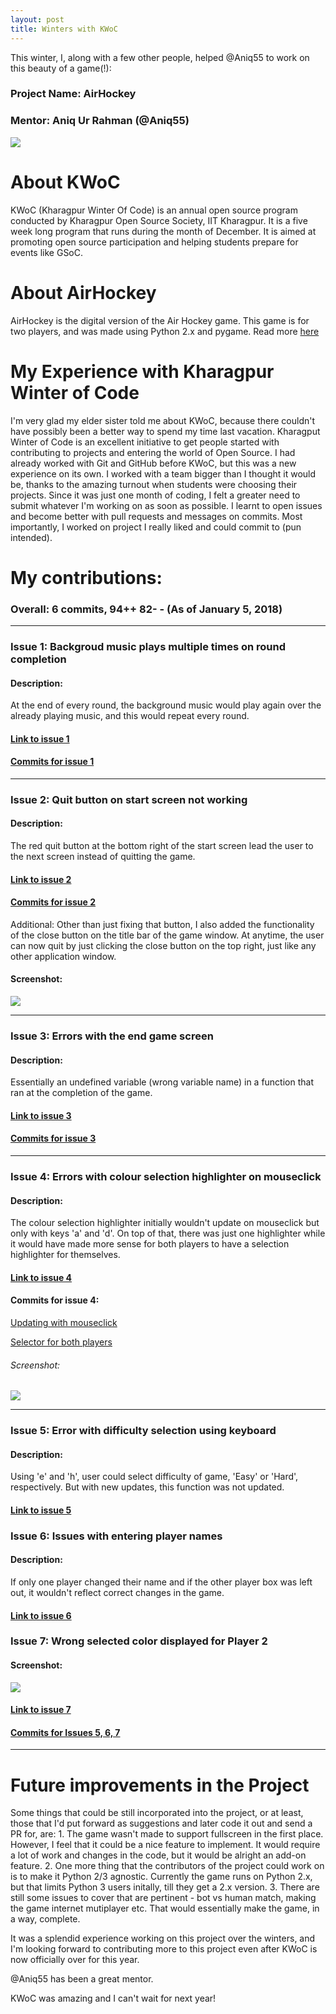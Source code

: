 ```yaml
---
layout: post
title: Winters with KWoC
---
```


This winter, I, along with a few other people, helped @Aniq55 to work on this beauty of a game(!):

### Project Name: AirHockey
### Mentor: Aniq Ur Rahman (@Aniq55)
![](https://raw.githubusercontent.com/vineetjc/vineetjc.github.io/master/images/playscreen.png)

# About KWoC
KWoC (Kharagpur Winter Of Code) is an annual open source program conducted by Kharagpur Open Source Society, IIT Kharagpur. It is a five week long program that runs during the month of December. It is aimed at promoting open source participation and helping students prepare for events like GSoC.

# About AirHockey
AirHockey is the digital version of the Air Hockey game. This game is for two players, and was made using Python 2.x and pygame. Read more [here]

[here]: https://github.com/NITDgpOS/AirHockey#about-air-hockey

# My Experience with Kharagpur Winter of Code

I'm very glad my elder sister told me about KWoC, because there couldn't have possibly been a better way to spend my time last vacation. Kharagput Winter of Code is an excellent initiative to get people started with contributing to projects and entering the world of Open Source. I had already worked with Git and GitHub before KWoC, but this was a new experience on its own. I worked with a team bigger than I thought it would be, thanks to the amazing turnout when students were choosing their projects. Since it was just one month of coding, I felt a greater need to submit whatever I'm working on as soon as possible. I learnt to open issues and become better with pull requests and messages on commits. Most importantly, I worked on project I really liked and could commit to (pun intended). 

# My contributions:
### Overall: 6 commits, 94++ 82- - (As of January 5, 2018)
---
### Issue 1: Backgroud music plays multiple times on round completion

#### Description: 
At the end of every round, the background music would play again over the already playing music, and this would repeat every round.
#### [Link to issue 1]
[Link to issue 1]: https://github.com/NITDgpOS/AirHockey/issues/97
#### [Commits for issue 1]
[Commits for issue 1]: https://github.com/NITDgpOS/AirHockey/pull/106

---

### Issue 2: Quit button on start screen not working 

#### Description: 
The red quit button at the bottom right of the start screen lead the user to the next screen instead of quitting the game.
#### [Link to issue 2] 
[Link to issue 2]: https://github.com/NITDgpOS/AirHockey/issues/145
#### [Commits for issue 2] 
[Commits for issue 2]: https://github.com/NITDgpOS/AirHockey/pull/148
Additional: Other than just fixing that button, I also added the functionality of the close button on the title bar of the game window. At anytime, the user can now quit by just clicking the close button on the top right, just like any other application window.
#### Screenshot: 

![](https://raw.githubusercontent.com/vineetjc/vineetjc.github.io/master/images/quit.png)

---

### Issue 3: Errors with the end game screen

#### Description: 
Essentially an undefined variable (wrong variable name) in a function that ran at the completion of the game.
#### [Link to issue 3] 
[Link to issue 3]: https://github.com/NITDgpOS/AirHockey/issues/147
    
#### [Commits for issue 3] 
[Commits for issue 3]: https://github.com/NITDgpOS/AirHockey/pull/149

---

### Issue 4: Errors with colour selection highlighter on mouseclick

#### Description:
The colour selection highlighter initially wouldn't update on mouseclick but only with keys 'a' and 'd'.  On top of that, there was just one highlighter while it would have made more sense for both players to have a selection highlighter for themselves.
#### [Link to issue 4]
[Link to issue 4]:https://github.com/NITDgpOS/AirHockey/issues/162

#### Commits for issue 4:
[Updating with mouseclick]

[Updating with mouseclick]: https://github.com/NITDgpOS/AirHockey/pull/156

[Selector for both players]

[Selector for both players]: https://github.com/NITDgpOS/AirHockey/pull/167

###### Screenshot:

![](https://raw.githubusercontent.com/vineetjc/vineetjc.github.io/master/images/startscreen.png)

---

### Issue 5: Error with difficulty selection using keyboard 

#### Description:
Using 'e' and 'h', user could select difficulty of game, 'Easy' or 'Hard', respectively. But with new updates, this function was not updated.
#### [Link to issue 5]
[Link to issue 5]: https://github.com/NITDgpOS/AirHockey/issues/187

### Issue 6: Issues with entering player names

#### Description: 
If only one player changed their name and if the other player box was left out, it wouldn't reflect correct changes in the game.
#### [Link to issue 6]
[Link to issue 6]: https://github.com/NITDgpOS/AirHockey/issues/186

### Issue 7: Wrong selected color displayed for Player 2

#### Screenshot:
![](https://raw.githubusercontent.com/vineetjc/vineetjc.github.io/master/images/error.png)

#### [Link to issue 7]
[Link to issue 7]: https://github.com/NITDgpOS/AirHockey/issues/188

#### [Commits for Issues 5, 6, 7] 
[Commits for Issues 5, 6, 7]: https://github.com/NITDgpOS/AirHockey/pull/189

---

# Future improvements in the Project

Some things that could be still incorporated into the project, or at least, those that I'd put forward as suggestions and later code it out and send a PR for, are:
    1. The game wasn't made to support fullscreen in the first place. However, I feel that it could be a nice feature to implement. It would require a lot of work and changes in the code, but it would be alright an add-on feature. 
    2. One more thing that the contributors of the project could work on is to make it Python 2/3 agnostic. Currently the game runs on Python 2.x, but that limits Python 3 users initally, till they get a 2.x version.
    3. There are still some issues to cover that are pertinent - bot vs human match, making the game internet mutiplayer etc. That would essentially make the game, in a way, complete.
    
It was a splendid experience working on this project over the winters, and I'm looking forward to contributing more to this project even after KWoC is now officially over for this year.

@Aniq55 has been a great mentor. 

KWoC was amazing and I can't wait for next year!
